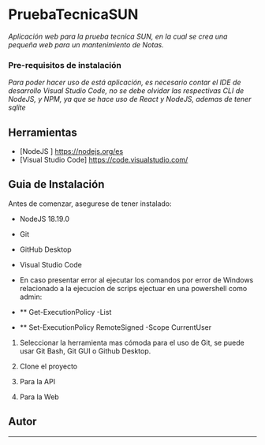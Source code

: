 # PruebaTecnicaSUN
_Aplicación web para la prueba tecnica SUN, en la cual se crea una pequeña web para un mantenimiento de Notas._

### Pre-requisitos de instalación

_Para poder hacer uso de está aplicación, es necesario contar el IDE de desarrollo Visual Studio Code, no se debe olvidar las respectivas CLI de NodeJS, y NPM, ya que se hace uso de React y NodeJS, ademas de tener sqlite_

## Herramientas

* [NodeJS ] https://nodejs.org/es
* [Visual Studio Code] https://code.visualstudio.com/

## Guia de Instalación

Antes de comenzar, asegurese de tener instalado:

* NodeJS 18.19.0
* Git
* GitHub Desktop
* Visual Studio Code

* En caso presentar error al ejecutar los comandos por error de Windows relacionado a la ejecucion de scrips ejectuar en una powershell como admin:
* ** Get-ExecutionPolicy -List
* ** Set-ExecutionPolicy RemoteSigned -Scope CurrentUser 

1. Seleccionar la herramienta mas cómoda para el uso de Git, se puede usar Git Bash, Git GUI o Github Desktop.
2. Clone el proyecto
3. Para la API

4. Para la Web

## Autor

* ** 

